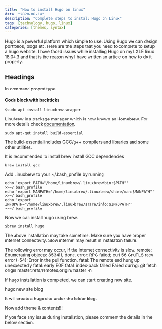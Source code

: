 ```yaml
---
title: "How to install Hugo on linux"
date: "2020-06-14"
description: "Complete steps to install Hugo on Linux"
tags: [technology, hugo, linux]
categories: [themes, syntax]
---
```


Hugo is a powerful platform which simple to use. Using Hugo we can design portfolios, blogs etc. Here are the steps that you need to complete to setup a hugo website. I have faced issues while installing Hugo on my LXLE linux 18.04.3 and that is the reason why I have written an article on how to do it properly.
<!--more-->

## Headings
<script data-ad-client="ca-pub-9770552734505179" async src="https://pagead2.googlesyndication.com/pagead/js/adsbygoogle.js"></script>

<script data-ad-client="ca-pub-9770552734505179" async src="https://pagead2.googlesyndication.com/pagead/js/adsbygoogle.js"></script>

In command propmt type

#### Code block with backticks

```
$sudo apt install linuxbrew-wrapper 
```
Linubrew is a package manager which is now known as Homebrew. For more details check [documentation](https://docs.brew.sh/Homebrew-on-Linux).
```
sudo apt-get install build-essential
```
The build-essential includes GCC/g++ compilers and libraries and some other utilities.

It is recommended to install brew install GCC dependencies
```
brew install gcc
```

Add Linuxbrew to your ~/.bash_profile by running
```
echo 'export PATH="/home/linuxbrew/.linuxbrew/bin:$PATH"' >>~/.bash_profile
echo 'export MANPATH="/home/linuxbrew/.linuxbrew/share/man:$MANPATH"' >>~/.bash_profile
echo 'export INFOPATH="/home/linuxbrew/.linuxbrew/share/info:$INFOPATH"' >>~/.bash_profile
```


Now we can install hugo using brew. 
```
$brew install hugo   
```
The above installation may take sometime. Make sure you have proper internet connectivity. Slow internet may result in instalation failure.


The following error may occur, if the internet connectivity is slow.
remote: Enumerating objects: 353411, done.
error: RPC failed; curl 56 GnuTLS recv error (-54): Error in the pull function.
fatal: The remote end hung up unexpectedly
fatal: early EOF
fatal: index-pack failed
Failed during: git fetch origin master:refs/remotes/origin/master -n


If hugo installation is completed, we can start creating new site.

hugo new site blog

It will create a hugo site under the folder blog.


Now add theme & contents!!!

If you face any issue during installation, please comment the details in the below section.



